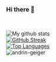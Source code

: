 ### Hi there 👋
<br>

![My github stats](https://github-readme-stats.vercel.app/api?username=andrin-geiger&show_icons=true&count_private=true&theme=dark)
<br>
[![GitHub Streak](https://github-readme-streak-stats.herokuapp.com?user=andrin-geiger&theme=dark)](https://git.io/streak-stats)
<br>
[![Top Languages](https://github-readme-stats.vercel.app/api/top-langs/?username=andrin-geiger&theme=radical)](https://github.com/anuraghazra/github-readme-stats)
<br>
<img src="https://komarev.com/ghpvc/?username=andrin-geiger&style=flat-square" alt="andrin-geiger" />
<!--
**andrin-geiger/andrin-geiger** is a ✨ _special_ ✨ repository because its `README.md` (this file) appears on your GitHub profile.

Here are some ideas to get you started:

- 🔭 I’m currently working on my bachelor degree in computer science at Hochschule Luzern
- 🌱 I’m currently learning Terraform, Kubernetes, CI/CD, cloud computing and more about DevOps
-->
